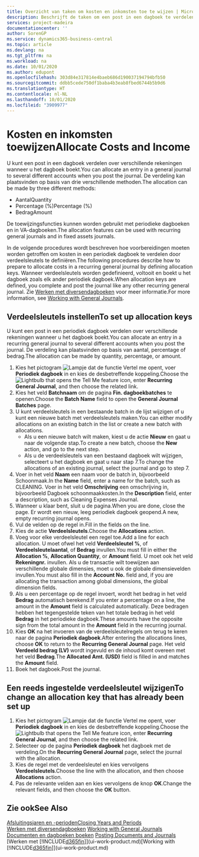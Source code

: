 ```yaml
---
title: Overzicht van taken om kosten en inkomsten toe te wijzen | Microsoft Docs
description: Beschrijft de taken om een post in een dagboek te verdelen over verschillende rekeningen wanneer u het dagboek boekt.
services: project-madeira
documentationcenter: ''
author: SorenGP
ms.service: dynamics365-business-central
ms.topic: article
ms.devlang: na
ms.tgt_pltfrm: na
ms.workload: na
ms.date: 10/01/2020
ms.author: edupont
ms.openlocfilehash: 303d84e317814e4baeb686d190037194794bfb50
ms.sourcegitcommit: ddbb5cede750df1baba4b3eab8fbed6744b5b9d6
ms.translationtype: HT
ms.contentlocale: nl-NL
ms.lasthandoff: 10/01/2020
ms.locfileid: "3909977"
---
```

# <a name="allocate-costs-and-income"></a><span data-ttu-id="e125f-103">Kosten en inkomsten toewijzen</span><span class="sxs-lookup"><span data-stu-id="e125f-103">Allocate Costs and Income</span></span>
<span data-ttu-id="e125f-104">U kunt een post in een dagboek verdelen over verschillende rekeningen wanneer u het dagboek boekt.</span><span class="sxs-lookup"><span data-stu-id="e125f-104">You can allocate an entry in a general journal to several different accounts when you post the journal.</span></span> <span data-ttu-id="e125f-105">De verdeling kan plaatsvinden op basis van drie verschillende methoden.</span><span class="sxs-lookup"><span data-stu-id="e125f-105">The allocation can be made by three different methods:</span></span>

* <span data-ttu-id="e125f-106">Aantal</span><span class="sxs-lookup"><span data-stu-id="e125f-106">Quantity</span></span>
* <span data-ttu-id="e125f-107">Percentage (%)</span><span class="sxs-lookup"><span data-stu-id="e125f-107">Percentage (%)</span></span>
* <span data-ttu-id="e125f-108">Bedrag</span><span class="sxs-lookup"><span data-stu-id="e125f-108">Amount</span></span>

<span data-ttu-id="e125f-109">De toewijzingsfuncties kunnen worden gebruikt met periodieke dagboeken en in VA-dagboeken.</span><span class="sxs-lookup"><span data-stu-id="e125f-109">The allocation features can be used with recurring general journals and in fixed assets journals.</span></span>
<!--You can also distribute the cost or revenue of a line to an intercompany partner when you post a sales or purchase document. When you post the document, a line will be posted in your general journal, and a corresponding line will be created in the intercompany outbox.-->

<span data-ttu-id="e125f-110">In de volgende procedures wordt beschreven hoe voorbereidingen moeten worden getroffen om kosten in een periodiek dagboek te verdelen door verdeelsleutels te definiëren.</span><span class="sxs-lookup"><span data-stu-id="e125f-110">The following procedures describe how to prepare to allocate costs in a recurring general journal by defining allocation keys.</span></span> <span data-ttu-id="e125f-111">Wanneer verdeelsleutels worden gedefinieerd, voltooit en boekt u het dagboek zoals elk ander periodiek dagboek.</span><span class="sxs-lookup"><span data-stu-id="e125f-111">When allocation keys are defined, you complete and post the journal like any other recurring general journal.</span></span> <span data-ttu-id="e125f-112">Zie [Werken met diversendagboeken](ui-work-general-journals.md) voor meer informatie.</span><span class="sxs-lookup"><span data-stu-id="e125f-112">For more information, see [Working with General Journals](ui-work-general-journals.md).</span></span>

## <a name="to-set-up-allocation-keys"></a><span data-ttu-id="e125f-113">Verdeelsleutels instellen</span><span class="sxs-lookup"><span data-stu-id="e125f-113">To set up allocation keys</span></span>
<span data-ttu-id="e125f-114">U kunt een post in een periodiek dagboek verdelen over verschillende rekeningen wanneer u het dagboek boekt.</span><span class="sxs-lookup"><span data-stu-id="e125f-114">You can allocate an entry in a recurring general journal to several different accounts when you post the journal.</span></span> <span data-ttu-id="e125f-115">De verdeling kan plaatsvinden op basis van aantal, percentage of bedrag.</span><span class="sxs-lookup"><span data-stu-id="e125f-115">The allocation can be made by quantity, percentage, or amount.</span></span>
1. <span data-ttu-id="e125f-116">Kies het pictogram ![Lampje dat de functie Vertel me opent](media/ui-search/search_small.png "Vertel me wat u wilt doen"), voer **Periodiek dagboek** in en kies de desbetreffende koppeling.</span><span class="sxs-lookup"><span data-stu-id="e125f-116">Choose the ![Lightbulb that opens the Tell Me feature](media/ui-search/search_small.png "Tell me what you want to do") icon, enter **Recurring General Journal**, and then choose the related link.</span></span>
2. <span data-ttu-id="e125f-117">Kies het veld **Batchnaam** om de pagina **Fin. dagboekbatches** te openen.</span><span class="sxs-lookup"><span data-stu-id="e125f-117">Choose the **Batch Name** field to open the **General Journal Batches** page.</span></span>
3. <span data-ttu-id="e125f-118">U kunt verdeelsleutels in een bestaande batch in de lijst wijzigen of u kunt een nieuwe batch met verdeelsleutels maken.</span><span class="sxs-lookup"><span data-stu-id="e125f-118">You can either modify allocations on an existing batch in the list or create a new batch with allocations.</span></span>
   * <span data-ttu-id="e125f-119">Als u een nieuwe batch wilt maken, kiest u de actie **Nieuw** en gaat u naar de volgende stap.</span><span class="sxs-lookup"><span data-stu-id="e125f-119">To create a new batch, choose the **New** action, and go to the next step.</span></span>
   * <span data-ttu-id="e125f-120">Als u de verdeelsleutels van een bestaand dagboek wilt wijzigen, selecteert u het dagboek en gaat u naar stap 7.</span><span class="sxs-lookup"><span data-stu-id="e125f-120">To change the allocations of an existing journal, select the journal and go to step 7.</span></span>    
4. <span data-ttu-id="e125f-121">Voer in het veld **Naam** een naam voor de batch in, bijvoorbeeld Schoonmaak.</span><span class="sxs-lookup"><span data-stu-id="e125f-121">In the **Name** field, enter a name for the batch, such as CLEANING.</span></span> <span data-ttu-id="e125f-122">Voer in het veld **Omschrijving** een omschrijving in, bijvoorbeeld Dagboek schoonmaakkosten.</span><span class="sxs-lookup"><span data-stu-id="e125f-122">In the **Description** field, enter a description, such as Cleaning Expenses Journal.</span></span>
5. <span data-ttu-id="e125f-123">Wanneer u klaar bent, sluit u de pagina.</span><span class="sxs-lookup"><span data-stu-id="e125f-123">When you are done, close the page.</span></span> <span data-ttu-id="e125f-124">Er wordt een nieuw, leeg periodiek dagboek geopend.</span><span class="sxs-lookup"><span data-stu-id="e125f-124">A new, empty recurring journal opens.</span></span>
6. <span data-ttu-id="e125f-125">Vul de velden op de regel in.</span><span class="sxs-lookup"><span data-stu-id="e125f-125">Fill in the fields on the line.</span></span>
7. <span data-ttu-id="e125f-126">Kies de actie **Verdeelsleutels**.</span><span class="sxs-lookup"><span data-stu-id="e125f-126">Choose the **Allocations** action.</span></span>
8. <span data-ttu-id="e125f-127">Voeg voor elke verdeelsleutel een regel toe.</span><span class="sxs-lookup"><span data-stu-id="e125f-127">Add a line for each allocation.</span></span> <span data-ttu-id="e125f-128">U moet ofwel het veld **Verdeelsleutel %**, of **Verdeelsleutelaantal**, of **Bedrag** invullen.</span><span class="sxs-lookup"><span data-stu-id="e125f-128">You must fill in either the **Allocation %**, **Allocation Quantity**, or **Amount** field.</span></span> <span data-ttu-id="e125f-129">U moet ook het veld **Rekeningnr.** invullen. Als u de transactie wilt toewijzen aan verschillende globale dimensies, moet u ook de globale dimensievelden invullen.</span><span class="sxs-lookup"><span data-stu-id="e125f-129">You must also fill in the **Account No.** field and, if you are allocating the transaction among global dimensions, the global dimension fields.</span></span>
9. <span data-ttu-id="e125f-130">Als u een percentage op de regel invoert, wordt het bedrag in het veld **Bedrag** automatisch berekend.</span><span class="sxs-lookup"><span data-stu-id="e125f-130">If you enter a percentage on a line, the amount in the **Amount** field is calculated automatically.</span></span> <span data-ttu-id="e125f-131">Deze bedragen hebben het tegengestelde teken van het totale bedrag in het veld **Bedrag** in het periodieke dagboek.</span><span class="sxs-lookup"><span data-stu-id="e125f-131">These amounts have the opposite sign from the total amount in the **Amount** field in the recurring journal.</span></span>
10. <span data-ttu-id="e125f-132">Kies **OK** na het invoeren van de verdeelsleutelregels om terug te keren naar de pagina **Periodiek dagboek**.</span><span class="sxs-lookup"><span data-stu-id="e125f-132">After entering the allocations lines, choose **OK** to return to the **Recurring General Journal** page.</span></span> <span data-ttu-id="e125f-133">Het veld **Verdeeld bedrag (LV)** wordt ingevuld en de inhoud komt overeen met het veld **Bedrag**.</span><span class="sxs-lookup"><span data-stu-id="e125f-133">The **Allocated Amt. (USD)** field is filled in and matches the **Amount** field.</span></span>
11. <span data-ttu-id="e125f-134">Boek het dagboek.</span><span class="sxs-lookup"><span data-stu-id="e125f-134">Post the journal.</span></span>

## <a name="to-change-an-allocation-key-that-has-already-been-set-up"></a><span data-ttu-id="e125f-135">Een reeds ingestelde verdeelsleutel wijzigen</span><span class="sxs-lookup"><span data-stu-id="e125f-135">To change an allocation key that has already been set up</span></span>
1. <span data-ttu-id="e125f-136">Kies het pictogram ![Lampje dat de functie Vertel me opent](media/ui-search/search_small.png "Vertel me wat u wilt doen"), voer **Periodiek dagboek** in en kies de desbetreffende koppeling.</span><span class="sxs-lookup"><span data-stu-id="e125f-136">Choose the ![Lightbulb that opens the Tell Me feature](media/ui-search/search_small.png "Tell me what you want to do") icon, enter **Recurring General Journal**, and then choose the related link.</span></span>
2. <span data-ttu-id="e125f-137">Selecteer op de pagina **Periodiek dagboek** het dagboek met de verdeling.</span><span class="sxs-lookup"><span data-stu-id="e125f-137">On the **Recurring General Journal** page, select the journal with the allocation.</span></span>
3. <span data-ttu-id="e125f-138">Kies de regel met de verdeelsleutel en kies vervolgens **Verdeelsleutels**.</span><span class="sxs-lookup"><span data-stu-id="e125f-138">Choose the line with the allocation, and then choose **Allocations** action.</span></span>
4. <span data-ttu-id="e125f-139">Pas de relevante velden aan en kies vervolgens de knop **OK**.</span><span class="sxs-lookup"><span data-stu-id="e125f-139">Change the relevant fields, and then choose the **OK** button.</span></span>

## <a name="see-also"></a><span data-ttu-id="e125f-140">Zie ook</span><span class="sxs-lookup"><span data-stu-id="e125f-140">See Also</span></span>
[<span data-ttu-id="e125f-141">Afsluitingsjaren en -perioden</span><span class="sxs-lookup"><span data-stu-id="e125f-141">Closing Years and Periods</span></span>](year-close-years-periods.md)  
<span data-ttu-id="e125f-142">[Werken met diversendagboeken](ui-work-general-journals.md)  </span><span class="sxs-lookup"><span data-stu-id="e125f-142">[Working with General Journals](ui-work-general-journals.md)  </span></span>  
<span data-ttu-id="e125f-143">[Documenten en dagboeken boeken](ui-post-documents-journals.md)  </span><span class="sxs-lookup"><span data-stu-id="e125f-143">[Posting Documents and Journals](ui-post-documents-journals.md)  </span></span>  
<span data-ttu-id="e125f-144">[Werken met [!INCLUDE[d365fin](includes/d365fin_md.md)]](ui-work-product.md)</span><span class="sxs-lookup"><span data-stu-id="e125f-144">[Working with [!INCLUDE[d365fin](includes/d365fin_md.md)]](ui-work-product.md)</span></span>
